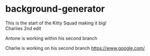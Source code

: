 # background-generator

This is the start of the Kitty Squad making it big! <br />
Charlies 2nd edit <br />

Antone is working within his second branch

Charlie is working on his second branch
https://www.google.com/

